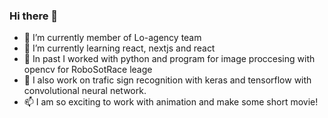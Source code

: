 ### Hi there 👋

- 🔭 I’m currently member of Lo-agency team
- 🌱 I’m currently learning react, nextjs and react 
- 🔭 In past I worked with python and program for image proccesing with opencv for RoboSotRace leage
- 🔭 I also work on trafic sign recognition with keras and tensorflow with convolutional neural network.
- 📫 I am so exciting to work with animation and make some short movie!


